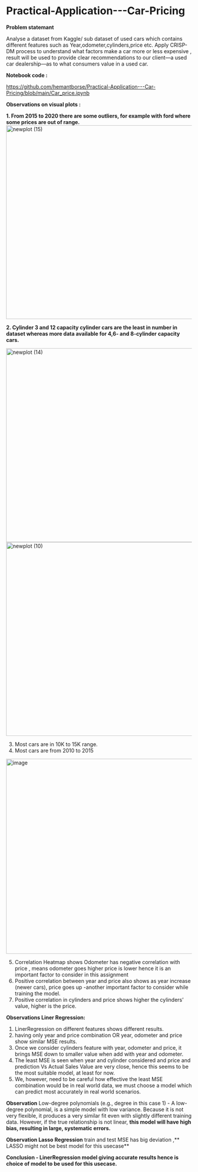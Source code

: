# Practical-Application---Car-Pricing

**Problem statemant**

Analyse a dataset from Kaggle/ sub dataset of used cars which contains different features such as Year,odometer,cylinders,price etc.
Apply CRISP-DM process to  understand what factors make a car more or less expensive , result will be used to provide clear recommendations to our client—a used car dealership—as to what consumers value in a used car.

**Notebook code :**

https://github.com/hemantborse/Practical-Application---Car-Pricing/blob/main/Car_price.ipynb

**Observations on visual plots :**


**1.	From 2015 to 2020 there are some outliers, for example with ford where some prices are out of range.**
<img width="1457" height="525" alt="newplot (15)" src="https://github.com/user-attachments/assets/d128c8e5-47dc-4508-9c5c-3936dee17800" />



**2.	Cylinder 3 and 12 capacity cylinder cars are the least in number in dataset whereas more data available for 4,6- and 8-cylinder capacity cars.**

<img width="1457" height="525" alt="newplot (14)" src="https://github.com/user-attachments/assets/2a830979-e876-4ec3-9c25-a006e3343a38" />

<img width="1457" height="525" alt="newplot (10)" src="https://github.com/user-attachments/assets/a14a490e-a92e-45ae-af2a-5c38e3b680c2" />


3.	Most cars are in 10K to 15K range.
4.	Most cars are from 2010 to 2015

<img width="637" height="528" alt="image" src="https://github.com/user-attachments/assets/bee9aa2b-80db-40e0-8837-0a08fc6d5563" />

5.	Correlation Heatmap shows Odometer has negative correlation with price , means odometer goes higher price is lower hence it is an important factor to consider in this assignment
6.	Positive correlation between year and price also shows as year increase (newer cars), price goes up -another important factor to consider while training the model.
7.	Positive correlation in cylinders and price shows higher the cylinders’ value, higher is the price.


**Observations Liner Regression:**
1.	LinerRegression on different features shows different results.
2.	having only year and price combination OR year, odometer and price show similar MSE results.
3.	Once we consider cylinders feature with year, odometer and price, it brings MSE down to smaller value when add with year and odometer.
4.	The least MSE is seen when year and cylinder considered and price and prediction Vs Actual Sales Value are very close, hence this seems to be the most suitable model, at least for now.
5.	We, however, need to be careful how effective the least MSE combination would be in real world data, we must choose a model which can predict most accurately in real world scenarios.


**Observation** Low-degree polynomials (e.g., degree in this case 1)  -  A low-degree polynomial, is a simple model with low variance. Because it is not very flexible, it produces a very similar fit even with slightly different training data. However, if the true relationship is not linear, **this model will have high bias, resulting in large, systematic errors.**


**Observation Lasso Regression** train and test MSE has big deviation ,** LASSO might not be best model for this usecase**

**Conclusion - LinerRegression model giving accurate results hence is choice of model to be used for this usecase.**
